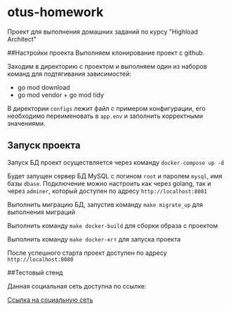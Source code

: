 # otus-homework

Проект для выполнения домашних заданий по курсу "Highload Architect"

##Настройки проекта
Выполняем клонирование проект с github.

Заходим в директорию с проектом и выполняем один из наборов команд для подтягивания зависимостей:
- go mod download
- go mod vendor + go mod tidy

В директории `configs` лежит файл с примером конфигурации, его необходимо переименовать в `app.env` и заполнить корректными значениями.


## Запуск проекта

Запуск БД проект осуществляется через команду `docker-compose up -d`

Будет запущен сервер БД MySQL c логином `root` и паролем `mysql`, имя базы `dbase`.
Подключение можно настроить как через golang, так и через `adminer`, который доступен по адресу `http://localhost:8081`

Выполнить миграцию БД, запустив команду `make migrate_up` для выполнения миграций

Выполнить команду `make docker-build` для сборки образа с проектом

Выполнить команду `make docker-кгт` для запуска проекта

После успешного старта проект доступен по адресу `http://localhost:8080`

##Тестовый стенд

Данная социальная сеть доступна по ссылке:

[Ссылка на социальную сеть](45.141.101.0:8080)

